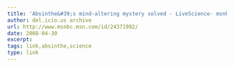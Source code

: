 ```yaml
---
title: 'Absinthe&#39;s mind-altering mystery solved - LiveScience- msnbc.com'
author: del.icio.us archive
url: http://www.msnbc.msn.com/id/24371992/
date: 2008-04-30
excerpt: 
tags: link,absinthe,science
type: link
---
```

